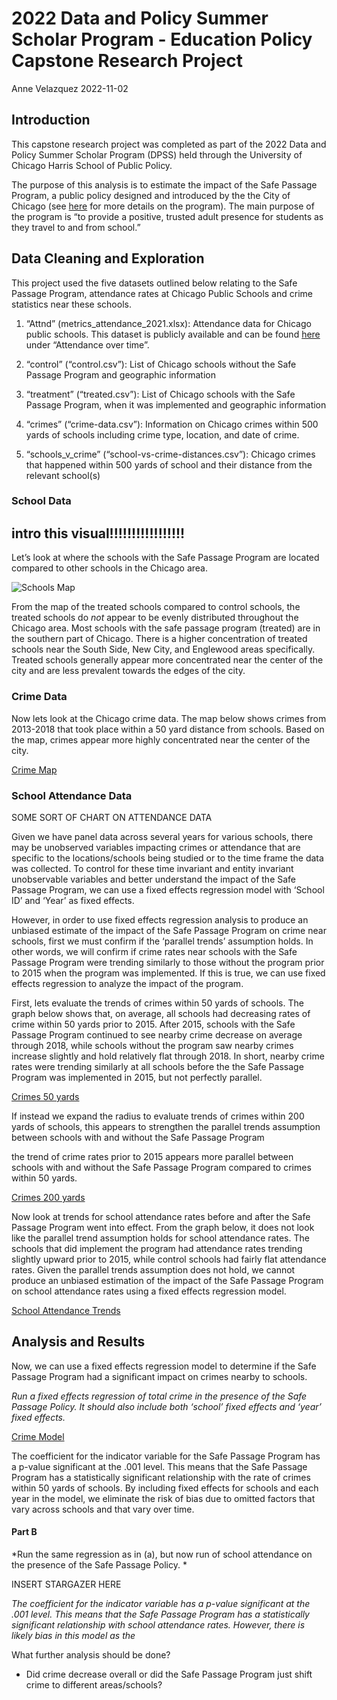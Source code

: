 2022 Data and Policy Summer Scholar Program - Education Policy Capstone
Research Project
================
Anne Velazquez
2022-11-02

## Introduction

This capstone research project was completed as part of the 2022 Data
and Policy Summer Scholar Program (DPSS) held through the University of
Chicago Harris School of Public Policy.

The purpose of this analysis is to estimate the impact of the Safe
Passage Program, a public policy designed and introduced by the the City
of Chicago (see
[here](https://www.cps.edu/services-and-supports/student-safety-and-security/safe-passage-program/)
for more details on the program). The main purpose of the program is “to
provide a positive, trusted adult presence for students as they travel
to and from school.”

## Data Cleaning and Exploration

This project used the five datasets outlined below relating to the Safe
Passage Program, attendance rates at Chicago Public Schools and crime
statistics near these schools.

1.  “Attnd” (metrics_attendance_2021.xlsx): Attendance data for Chicago
    public schools. This dataset is publicly available and can be found
    [here](https://www.cps.edu/about/district-data/metrics/) under
    “Attendance over time”.

2.  “control” (“control.csv”): List of Chicago schools without the Safe
    Passage Program and geographic information

3.  “treatment” (“treated.csv”): List of Chicago schools with the Safe
    Passage Program, when it was implemented and geographic information

4.  “crimes” (“crime-data.csv”): Information on Chicago crimes within
    500 yards of schools including crime type, location, and date of
    crime.

5.  “schools_v\_crime” (“school-vs-crime-distances.csv”): Chicago crimes
    that happened within 500 yards of school and their distance from the
    relevant school(s)

### School Data

## intro this visual!!!!!!!!!!!!!!!!!

Let’s look at where the schools with the Safe Passage Program are
located compared to other schools in the Chicago area.

![Schools Map](SchoolsMap.png)

From the map of the treated schools compared to control schools, the
treated schools do *not* appear to be evenly distributed throughout the
Chicago area. Most schools with the safe passage program (treated) are
in the southern part of Chicago. There is a higher concentration of
treated schools near the South Side, New City, and Englewood areas
specifically. Treated schools generally appear more concentrated near
the center of the city and are less prevalent towards the edges of the
city.

### Crime Data

Now lets look at the Chicago crime data. The map below shows crimes from
2013-2018 that took place within a 50 yard distance from schools. Based
on the map, crimes appear more highly concentrated near the center of
the city.

[Crime Map](CrimeMap.png)

### School Attendance Data

SOME SORT OF CHART ON ATTENDANCE DATA

Given we have panel data across several years for various schools, there
may be unobserved variables impacting crimes or attendance that are
specific to the locations/schools being studied or to the time frame the
data was collected. To control for these time invariant and entity
invariant unobservable variables and better understand the impact of the
Safe Passage Program, we can use a fixed effects regression model with
‘School ID’ and ‘Year’ as fixed effects.

However, in order to use fixed effects regression analysis to produce an
unbiased estimate of the impact of the Safe Passage Program on crime
near schools, first we must confirm if the ‘parallel trends’ assumption
holds. In other words, we will confirm if crime rates near schools with
the Safe Passage Program were trending similarly to those without the
program prior to 2015 when the program was implemented. If this is true,
we can use fixed effects regression to analyze the impact of the
program.

First, lets evaluate the trends of crimes within 50 yards of schools.
The graph below shows that, on average, all schools had decreasing rates
of crime within 50 yards prior to 2015. After 2015, schools with the
Safe Passage Program continued to see nearby crime decrease on average
through 2018, while schools without the program saw nearby crimes
increase slightly and hold relatively flat through 2018. In short,
nearby crime rates were trending similarly at all schools before the the
Safe Passage Program was implemented in 2015, but not perfectly
parallel.

[Crimes 50
yards](https://github.com/avelazquez4/DPSS_Capstone/blob/main/ParallelTrends_Crime50.png?raw=true)

If instead we expand the radius to evaluate trends of crimes within 200
yards of schools, this appears to strengthen the parallel trends
assumption between schools with and without the Safe Passage Program

the trend of crime rates prior to 2015 appears more parallel between
schools with and without the Safe Passage Program compared to crimes
within 50 yards.

[Crimes 200 yards](ParallelTrends_Crime200.png)

Now look at trends for school attendance rates before and after the Safe
Passage Program went into effect. From the graph below, it does not look
like the parallel trend assumption holds for school attendance rates.
The schools that did implement the program had attendance rates trending
slightly upward prior to 2015, while control schools had fairly flat
attendance rates. Given the parallel trends assumption does not hold, we
cannot produce an unbiased estimation of the impact of the Safe Passage
Program on school attendance rates using a fixed effects regression
model.

[School Attendance Trends](ParallelTrends_Attend.png)

## Analysis and Results

Now, we can use a fixed effects regression model to determine if the
Safe Passage Program had a significant impact on crimes nearby to
schools.

*Run a fixed effects regression of total crime in the presence of the
Safe Passage Policy. It should also include both ‘school’ fixed effects
and ‘year’ fixed effects.*

[Crime Model](model_crime.html)

The coefficient for the indicator variable for the Safe Passage Program
has a p-value significant at the .001 level. This means that the Safe
Passage Program has a statistically significant relationship with the
rate of crimes within 50 yards of schools. By including fixed effects
for schools and each year in the model, we eliminate the risk of bias
due to omitted factors that vary across schools and that vary over time.

#### Part B

*Run the same regression as in (a), but now run of school attendance on
the presence of the Safe Passage Policy. *

INSERT STARGAZER HERE

*The coefficient for the indicator variable has a p-value significant at
the .001 level. This means that the Safe Passage Program has a
statistically significant relationship with school attendance rates.
However, there is likely bias in this model as the*

What further analysis should be done?

-   Did crime decrease overall or did the Safe Passage Program just
    shift crime to different areas/schools?
